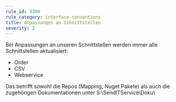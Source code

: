 ```yaml
---
rule_id: 9300
rule_category: interface-conventions
title: Anpassungen an Schnittstellen
severity: 2
---
```

Bei Anpassungen an unseren Schnittstellen werden immer alle Schnittstellen aktualisiert:
 - Order
 - CSV
 - Webservice

 Das betrifft sowohl die Repos (Mapping, Nuget Pakete) als auch die zugehörigen Dokumentationen unter S:\SendITService\Doku\